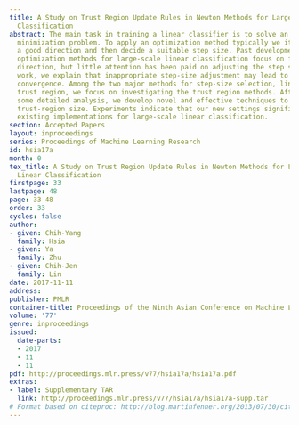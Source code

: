 ```yaml
---
title: A Study on Trust Region Update Rules in Newton Methods for Large-scale Linear
  Classification
abstract: The main task in training a linear classifier is to solve an unconstrained
  minimization problem. To apply an optimization method typically we iteratively find
  a good direction and then decide a suitable step size. Past developments of extending
  optimization methods for large-scale linear classification focus on finding the
  direction, but little attention has been paid on adjusting the step size. In this
  work, we explain that inappropriate step-size adjustment may lead to serious slow
  convergence. Among the two major methods for step-size selection, line search and
  trust region, we focus on investigating the trust region methods. After presenting
  some detailed analysis, we develop novel and effective techniques to adjust the
  trust-region size. Experiments indicate that our new settings significantly outperform
  existing implementations for large-scale linear classification.
section: Accepted Papers
layout: inproceedings
series: Proceedings of Machine Learning Research
id: hsia17a
month: 0
tex_title: A Study on Trust Region Update Rules in Newton Methods for Large-scale
  Linear Classification
firstpage: 33
lastpage: 48
page: 33-48
order: 33
cycles: false
author:
- given: Chih-Yang
  family: Hsia
- given: Ya
  family: Zhu
- given: Chih-Jen
  family: Lin
date: 2017-11-11
address: 
publisher: PMLR
container-title: Proceedings of the Ninth Asian Conference on Machine Learning
volume: '77'
genre: inproceedings
issued:
  date-parts:
  - 2017
  - 11
  - 11
pdf: http://proceedings.mlr.press/v77/hsia17a/hsia17a.pdf
extras:
- label: Supplementary TAR
  link: http://proceedings.mlr.press/v77/hsia17a/hsia17a-supp.tar
# Format based on citeproc: http://blog.martinfenner.org/2013/07/30/citeproc-yaml-for-bibliographies/
---
```

